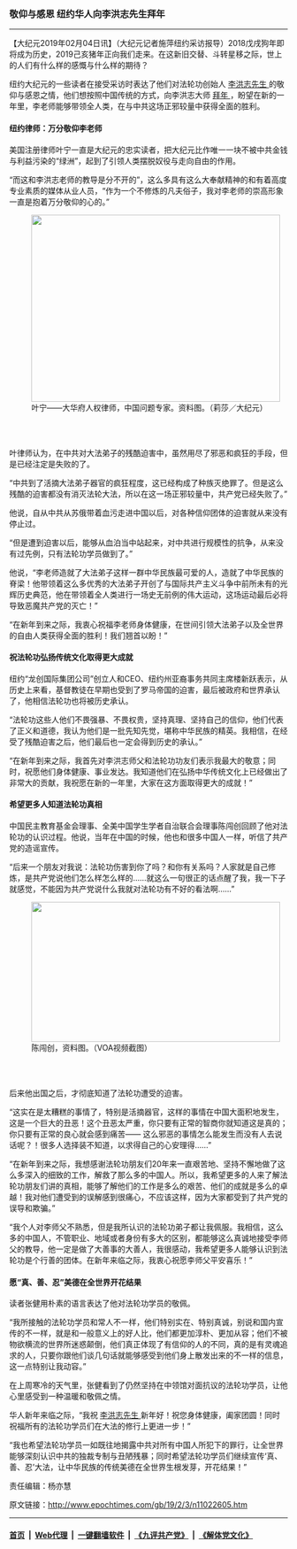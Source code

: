 ### 敬仰与感恩 纽约华人向李洪志先生拜年
------------------------

<p>
 【大纪元2019年02月04日讯】（大纪元记者施萍纽约采访报导）2018戊戌狗年即将成为历史，2019己亥猪年正向我们走来。在这新旧交替、斗转星移之际，世上的人们有什么样的感慨与什么样的期待？
</p>
<p>
 纽约大纪元的一些读者在接受采访时表达了他们对法轮功创始人
 <a href="http://www.epochtimes.com/gb/tag/%E6%9D%8E%E6%B4%AA%E5%BF%97%E5%85%88%E7%94%9F.html">
  李洪志先生
 </a>
 的敬仰与感恩之情，他们想按照中国传统的方式，向李洪志大师
 <a href="http://www.epochtimes.com/gb/tag/%E6%8B%9C%E5%B9%B4.html">
  拜年
 </a>
 ，盼望在新的一年里，李老师能够带领全人类，在与中共这场正邪较量中获得全面的胜利。
</p>
<h4>
 纽约律师：万分敬仰李老师
</h4>
<p>
 美国注册律师叶宁一直是大纪元的忠实读者，把大纪元比作唯一一块不被中共金钱与利益污染的“绿洲”，起到了引领人类摆脱奴役与走向自由的作用。
</p>
<p>
 “而这和李洪志老师的教导是分不开的”，这么多具有这么大奉献精神的和有着高度专业素质的媒体从业人员，“作为一个不修炼的凡夫俗子，我对李老师的崇高形象一直是抱着万分敬仰的心的。”
</p>
<figure class="wp-caption aligncenter" id="attachment_7262923" style="width: 450px">
 <a href="http://i.epochtimes.com/assets/uploads/2003/11/311253353450.jpg">
  <img alt="" class="wp-image-7262923 size-medium" height="338" src="http://i.epochtimes.com/assets/uploads/2003/11/311253353450-450x338.jpg" width="450"/>
 </a>
 <br/><figcaption class="wp-caption-text">
  叶宁——大华府人权律师，中国问题专家。资料图。（莉莎／大纪元）
 </figcaption><br/>
</figure><br/>
<p>
 叶律师认为，在中共对大法弟子的残酷迫害中，虽然用尽了邪恶和疯狂的手段，但是已经注定是失败的了。
</p>
<p>
 “中共到了活摘大法弟子器官的疯狂程度，这已经构成了种族灭绝罪了。但是这么残酷的迫害都没有消灭法轮大法，所以在这一场正邪较量中，共产党已经失败了。”
</p>
<p>
 他说，自从中共从苏俄带着血污走进中国以后，对各种信仰团体的迫害就从来没有停止过。
</p>
<p>
 “但是遭到迫害以后，能够从血泊当中站起来，对中共进行规模性的抗争，从来没有过先例，只有法轮功学员做到了。”
</p>
<p>
 他说，“李老师造就了大法弟子这样一群中华民族最可爱的人，造就了中华民族的脊梁！他带领着这么多优秀的大法弟子开创了与国际共产主义斗争中前所未有的光辉历史典范，他在带领着全人类进行一场史无前例的伟大运动，这场运动最后必将导致恶魔共产党的灭亡！”
</p>
<p>
 “在新年到来之际，我衷心祝福李老师身体健康，在世间引领大法弟子以及全世界的自由人类获得全面的胜利！我们翘首以盼！”
</p>
<h4>
 祝法轮功弘扬传统文化取得更大成就
</h4>
<p>
 纽约“龙创国际集团公司”创立人和CEO、纽约州亚裔事务共同主席楼新跃表示，从历史上来看，基督教徒在早期也受到了罗马帝国的迫害，最后被政府和世界承认了，他相信法轮功也将被历史承认。
</p>
<p>
 “法轮功这些人他们不畏强暴、不畏权贵，坚持真理、坚持自己的信仰，他们代表了正义和道德，我认为他们是一批先知先觉，堪称中华民族的精英。我相信，在经受了残酷迫害之后，他们最后也一定会得到历史的承认。”
</p>
<p>
 “在新年到来之际，我首先对李洪志师父和法轮功功友们表示我最大的敬意；同时，祝愿他们身体健康、事业发达。我知道他们在弘扬中华传统文化上已经做出了非常大的贡献，我祝愿在新的一年里，大家在这方面取得更大的成就！”
</p>
<h4>
 希望更多人知道法轮功真相
</h4>
<p>
 中国民主教育基金会理事、全美中国学生学者自治联合会理事陈闯创回顾了他对法轮功的认识过程。他说，当年在中国的时候，他也和很多中国人一样，听信了共产党的造谣宣传。
</p>
<p>
 “后来一个朋友对我说：法轮功伤害到你了吗？和你有关系吗？人家就是自己修炼，是共产党说他们怎么样怎么样的……就这么一句很正的话点醒了我，我一下子就感觉，不能因为共产党说什么我就对法轮功有不好的看法啊……”
</p>
<figure class="wp-caption aligncenter" id="attachment_11023079" style="width: 450px">
 <a href="http://i.epochtimes.com/assets/uploads/2019/02/unnamed-file.png">
  <img alt="" class="wp-image-11023079 size-medium" height="253" src="http://i.epochtimes.com/assets/uploads/2019/02/unnamed-file-450x253.png" width="450"/>
 </a>
 <br/><figcaption class="wp-caption-text">
  陈闯创，资料图。（VOA视频截图）
 </figcaption><br/>
</figure><br/>
<p>
 后来他出国之后，才彻底知道了法轮功遭受的迫害。
</p>
<p>
 “这实在是太糟糕的事情了，特别是活摘器官，这样的事情在中国大面积地发生，这是一个巨大的丑恶！这个丑恶太严重，你只要有正常的智商你就知道这是真的；你只要有正常的良心就会感到痛苦—— 这么邪恶的事情怎么能发生而没有人去说话呢？！很多人选择装不知道，以求得自己的心安理得……”
</p>
<p>
 “在新年到来之际，我想感谢法轮功朋友们20年来一直艰苦地、坚持不懈地做了这么多深入的细致的工作，解救了那么多的中国人。所以，我希望更多的人来了解法轮功朋友们讲的真相，能够了解他们的工作是多么的艰苦、他们的成就是多么的卓越！我对他们遭受到的误解感到很痛心，不应该这样，因为大家都受到了共产党的误导和欺骗。”
</p>
<p>
 “我个人对李师父不熟悉，但是我所认识的法轮功弟子都让我佩服。我相信，这么多的中国人，不管职业、地域或者身份有多大的区别，都能够这么真诚地接受李师父的教导，他一定是做了大善事的大善人，我很感动，我希望更多人能够认识到法轮功是个行善的团体。在新年来临之际，我衷心祝愿李师父平安喜乐！”
</p>
<h4>
 愿“真、善、忍”美德在全世界开花结果
</h4>
<p>
 读者张健用朴素的语言表达了他对法轮功学员的敬佩。
</p>
<p>
 “我所接触的法轮功学员和常人不一样，他们特别实在、特别真诚，别说和国内宣传的不一样，就是和一般意义上的好人比，他们都更加淳朴、更加从容；他们不被物欲横流的世界所迷惑颠倒，他们真正体现了有信仰的人的不同，真的是有灵魂追求的人，只要你跟他们谈几句话就能够感受到他们身上散发出来的不一样的信息，这一点特别让我动容。”
</p>
<p>
 在上周寒冷的天气里，张健看到了仍然坚持在中领馆对面抗议的法轮功学员，让他心里感受到一种温暖和敬佩之情。
</p>
<p>
 华人新年来临之际，“我祝
 <a href="http://www.epochtimes.com/gb/tag/%E6%9D%8E%E6%B4%AA%E5%BF%97%E5%85%88%E7%94%9F.html">
  李洪志先生
 </a>
 新年好！祝您身体健康，阖家团圆！同时祝福所有的法轮功学员们在大法的修行上更进一步！”
</p>
<p>
 “我也希望法轮功学员一如既往地揭露中共对所有中国人所犯下的罪行，让全世界能够深刻认识中共的独裁专制与丑陋残暴；同时希望法轮功学员们继续宣传‘真、善、忍’大法，让中华民族的传统美德在全世界生根发芽，开花结果！”
</p>
<p>
 责任编辑：杨亦慧
</p>

原文链接：http://www.epochtimes.com/gb/19/2/3/n11022605.htm


------------------------
#### [首页](https://github.com/gfw-breaker/banned-news/blob/master/README.md) &nbsp;|&nbsp; [Web代理](https://github.com/labour-camp/helloworld) &nbsp;|&nbsp; [一键翻墙软件](https://github.com/gfw-breaker/nogfw/blob/master/README.md) &nbsp;|&nbsp; [《九评共产党》](https://github.com/gfw-breaker/9ping.md/blob/master/README.md#九评之一评共产党是什么) &nbsp;|&nbsp; [《解体党文化》](https://github.com/gfw-breaker/jtdwh.md/blob/master/README.md#绪论)

